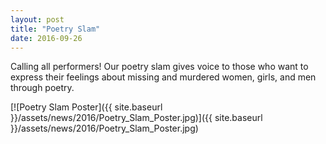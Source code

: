 ```yaml
---
layout: post
title: "Poetry Slam"
date: 2016-09-26
---
```


Calling all performers! Our poetry slam gives voice to those who want to express their feelings about missing and murdered women, girls, and men through poetry.

[![Poetry Slam Poster]({{ site.baseurl }}/assets/news/2016/Poetry_Slam_Poster.jpg)]({{ site.baseurl }}/assets/news/2016/Poetry_Slam_Poster.jpg)
